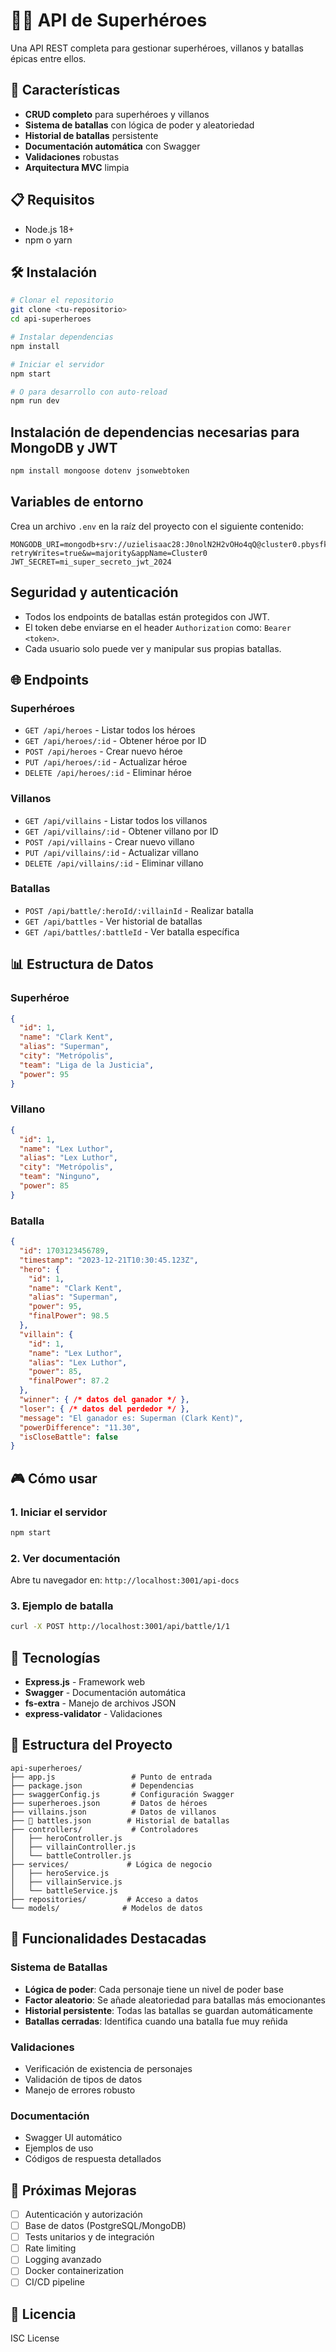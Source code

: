 # 🦸‍♂️ API de Superhéroes

Una API REST completa para gestionar superhéroes, villanos y batallas épicas entre ellos.

## 🚀 Características

- **CRUD completo** para superhéroes y villanos
- **Sistema de batallas** con lógica de poder y aleatoriedad
- **Historial de batallas** persistente
- **Documentación automática** con Swagger
- **Validaciones** robustas
- **Arquitectura MVC** limpia

## 📋 Requisitos

- Node.js 18+
- npm o yarn

## 🛠️ Instalación

```bash
# Clonar el repositorio
git clone <tu-repositorio>
cd api-superheroes

# Instalar dependencias
npm install

# Iniciar el servidor
npm start

# O para desarrollo con auto-reload
npm run dev
```

## Instalación de dependencias necesarias para MongoDB y JWT

```bash
npm install mongoose dotenv jsonwebtoken
```

## Variables de entorno
Crea un archivo `.env` en la raíz del proyecto con el siguiente contenido:

```
MONGODB_URI=mongodb+srv://uzielisaac28:J0nolN2H2vOHo4qQ@cluster0.pbysfka.mongodb.net/?retryWrites=true&w=majority&appName=Cluster0
JWT_SECRET=mi_super_secreto_jwt_2024
```

## Seguridad y autenticación
- Todos los endpoints de batallas están protegidos con JWT.
- El token debe enviarse en el header `Authorization` como: `Bearer <token>`.
- Cada usuario solo puede ver y manipular sus propias batallas.

## 🌐 Endpoints

### Superhéroes
- `GET /api/heroes` - Listar todos los héroes
- `GET /api/heroes/:id` - Obtener héroe por ID
- `POST /api/heroes` - Crear nuevo héroe
- `PUT /api/heroes/:id` - Actualizar héroe
- `DELETE /api/heroes/:id` - Eliminar héroe

### Villanos
- `GET /api/villains` - Listar todos los villanos
- `GET /api/villains/:id` - Obtener villano por ID
- `POST /api/villains` - Crear nuevo villano
- `PUT /api/villains/:id` - Actualizar villano
- `DELETE /api/villains/:id` - Eliminar villano

### Batallas
- `POST /api/battle/:heroId/:villainId` - Realizar batalla
- `GET /api/battles` - Ver historial de batallas
- `GET /api/battles/:battleId` - Ver batalla específica

## 📊 Estructura de Datos

### Superhéroe
```json
{
  "id": 1,
  "name": "Clark Kent",
  "alias": "Superman",
  "city": "Metrópolis",
  "team": "Liga de la Justicia",
  "power": 95
}
```

### Villano
```json
{
  "id": 1,
  "name": "Lex Luthor",
  "alias": "Lex Luthor",
  "city": "Metrópolis",
  "team": "Ninguno",
  "power": 85
}
```

### Batalla
```json
{
  "id": 1703123456789,
  "timestamp": "2023-12-21T10:30:45.123Z",
  "hero": {
    "id": 1,
    "name": "Clark Kent",
    "alias": "Superman",
    "power": 95,
    "finalPower": 98.5
  },
  "villain": {
    "id": 1,
    "name": "Lex Luthor",
    "alias": "Lex Luthor",
    "power": 85,
    "finalPower": 87.2
  },
  "winner": { /* datos del ganador */ },
  "loser": { /* datos del perdedor */ },
  "message": "El ganador es: Superman (Clark Kent)",
  "powerDifference": "11.30",
  "isCloseBattle": false
}
```

## 🎮 Cómo usar

### 1. Iniciar el servidor
```bash
npm start
```

### 2. Ver documentación
Abre tu navegador en: `http://localhost:3001/api-docs`

### 3. Ejemplo de batalla
```bash
curl -X POST http://localhost:3001/api/battle/1/1
```

## 🔧 Tecnologías

- **Express.js** - Framework web
- **Swagger** - Documentación automática
- **fs-extra** - Manejo de archivos JSON
- **express-validator** - Validaciones

## 📁 Estructura del Proyecto

```
api-superheroes/
├── app.js                 # Punto de entrada
├── package.json           # Dependencias
├── swaggerConfig.js       # Configuración Swagger
├── superheroes.json       # Datos de héroes
├── villains.json          # Datos de villanos
├── 📄 battles.json        # Historial de batallas
├── controllers/           # Controladores
│   ├── heroController.js
│   ├── villainController.js
│   └── battleController.js
├── services/             # Lógica de negocio
│   ├── heroService.js
│   ├── villainService.js
│   └── battleService.js
├── repositories/         # Acceso a datos
└── models/              # Modelos de datos
```

## 🎯 Funcionalidades Destacadas

### Sistema de Batallas
- **Lógica de poder**: Cada personaje tiene un nivel de poder base
- **Factor aleatorio**: Se añade aleatoriedad para batallas más emocionantes
- **Historial persistente**: Todas las batallas se guardan automáticamente
- **Batallas cerradas**: Identifica cuando una batalla fue muy reñida

### Validaciones
- Verificación de existencia de personajes
- Validación de tipos de datos
- Manejo de errores robusto

### Documentación
- Swagger UI automático
- Ejemplos de uso
- Códigos de respuesta detallados

## 🚀 Próximas Mejoras

- [ ] Autenticación y autorización
- [ ] Base de datos (PostgreSQL/MongoDB)
- [ ] Tests unitarios y de integración
- [ ] Rate limiting
- [ ] Logging avanzado
- [ ] Docker containerization
- [ ] CI/CD pipeline

## 📝 Licencia

ISC License 